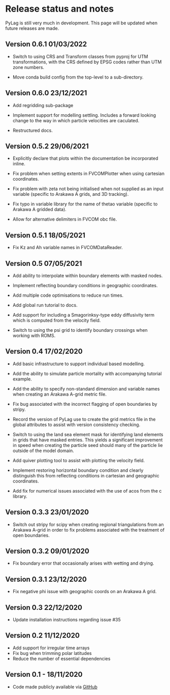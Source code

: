 # Release status and notes

PyLag is still very much in development. This page will be updated when future releases are made.

## Version 0.6.1 01/03/2022

* Switch to using CRS and Transform classes from pyproj for UTM transformations, with the CRS defined by EPSG codes rather than UTM zone numbers.

* Move conda build config from the top-level to a sub-directory.

## Version 0.6.0 23/12/2021

* Add regridding sub-package

* Implement support for modelling settling. Includes a forward looking change to the way in which particle velocities are caculated.

* Restructured docs.

## Version 0.5.2 29/06/2021

* Explicitly declare that plots within the documentation be incorporated inline.

* Fix problem when setting extents in FVCOMPlotter when using cartesian coordinates.

* Fix problem with zeta not being initialised when not supplied as an input variable (specific to Arakawa A grids, and 3D tracking).

* Fix typo in variable library for the name of thetao variable (specific to Arakawa A gridded data).

* Allow for alternative delimiters in FVCOM obc file. 

## Version 0.5.1 18/05/2021

* Fix Kz and Ah variable names in FVCOMDataReader.

## Version 0.5 07/05/2021

* Add ability to interpolate within boundary elements with masked nodes.

* Implement reflecting boundary conditions in geographic coordinates.

* Add multiple code optimisations to reduce run times.

* Add global run tutorial to docs.

* Add support for including a Smagorinksy-type eddy diffusivity term which is computed from the velocity field.

* Switch to using the psi grid to identify boundary crossings when working with ROMS.

## Version 0.4 17/02/2020

* Add basic infrastructure to support individual based modelling.

* Add the ability to simulate particle mortality with accompanying tutorial example.

* Add the ability to specify non-standard dimension and variable names when creating an Arakawa A-grid metric file.

* Fix bug associated with the incorrect flagging of open boundaries by stripy.

* Record the version of PyLag use to create the grid metrics file in the global attributes to assist with version consistency checking.

* Switch to using the land sea element mask for identifying land elements in grids that have masked entries. This yields a significant improvement in speed when creating the particle seed should many of the particle lie outside of the model domain.

* Add quiver plotting tool to assist with plotting the velocity field.

* Implement restoring horizontal boundary condition and clearly distinguish this from reflecting conditions in cartesian and geographic coordinates.

* Add fix for numerical issues associated with the use of acos from the c library.

## Version 0.3.3 23/01/2020

* Switch out stripy for scipy when creating regional triangulations from an Arakawa A-grid in order to fix problems associated with the treatment of open boundaries.

## Version 0.3.2 09/01/2020

* Fix boundary error that occasionally arises with wetting and drying.

## Version 0.3.1 23/12/2020

* Fix negative phi issue with geographic coords on an Arakawa A grid.

## Version 0.3 22/12/2020

* Update installation instructions regarding issue #35

## Version 0.2 11/12/2020

* Add support for irregular time arrays
* Fix bug when trimming polar latitudes
* Reduce the number of essential dependencies

## Version 0.1 - 18/11/2020

* Code made publicly available via [GitHub](https://github.com/jimc101/PyLagGitHub)
